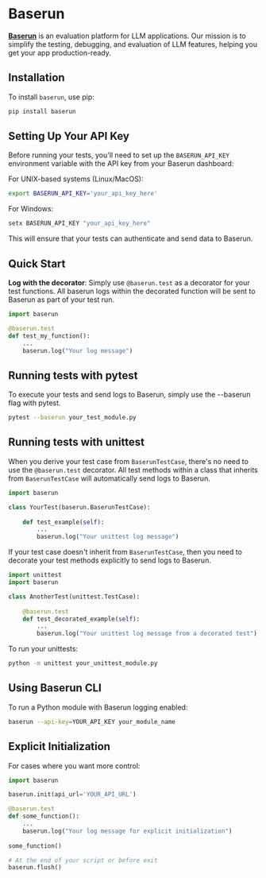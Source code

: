 # Baserun

**[Baserun](https://baserun.ai)** is an evaluation platform for LLM applications. Our mission is to simplify the testing, debugging, and evaluation of LLM features, helping you get your app production-ready.

## Installation

To install `baserun`, use pip:

```bash
pip install baserun
```

## Setting Up Your API Key

Before running your tests, you'll need to set up the `BASERUN_API_KEY` environment variable with the API key from your Baserun dashboard:

For UNIX-based systems (Linux/MacOS):
```bash
export BASERUN_API_KEY='your_api_key_here'
```

For Windows:
```bash
setx BASERUN_API_KEY "your_api_key_here"
```
This will ensure that your tests can authenticate and send data to Baserun.

## Quick Start

**Log with the decorator**: Simply use `@baserun.test` as a decorator for your test functions. All baserun logs within the decorated function will be sent to Baserun as part of your test run.

```python
import baserun

@baserun.test
def test_my_function():
    ...
    baserun.log("Your log message")
```

## Running tests with pytest
To execute your tests and send logs to Baserun, simply use the --baserun flag with pytest.

```bash
pytest --baserun your_test_module.py
```

## Running tests with unittest
When you derive your test case from `BaserunTestCase`, there's no need to use the `@baserun.test` decorator. All test methods within a class that inherits from `BaserunTestCase` will automatically send logs to Baserun.
```python
import baserun

class YourTest(baserun.BaserunTestCase):
    
    def test_example(self):
        ...
        baserun.log("Your unittest log message")
```

If your test case doesn't inherit from `BaserunTestCase`, then you need to decorate your test methods explicitly to send logs to Baserun.

```python
import unittest
import baserun

class AnotherTest(unittest.TestCase):
    
    @baserun.test
    def test_decorated_example(self):
        ...
        baserun.log("Your unittest log message from a decorated test")
```

To run your unittests:

```bash
python -m unittest your_unittest_module.py
```

## Using Baserun CLI
To run a Python module with Baserun logging enabled:

```bash
baserun --api-key=YOUR_API_KEY your_module_name
```

## Explicit Initialization
For cases where you want more control:
```python
import baserun

baserun.init(api_url='YOUR_API_URL')

@baserun.test
def some_function():
    ...
    baserun.log("Your log message for explicit initialization")
    
some_function()

# At the end of your script or before exit
baserun.flush()
```